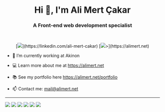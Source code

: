 <h1 align="center">Hi 👋, I'm Ali Mert Çakar</h1>
<h3 align="center">A Front-end web development specialist</h3>

<br/>

<p align="center">
  [<img src="https://img.shields.io/badge/LinkedIn-0077B5?style=for-the-badge&logo=linkedin&logoColor=white">](https://linkedin.com/ali-mert-cakar)
  [<img src="https://cdn.discordapp.com/attachments/959514754290954265/989626434773467146/Frame_20.png">>](https://alimert.net)
</p>

- 🔭 I’m currently working at Akinon

- 💻 Learn more about me at https://alimert.net
 
- 📚 See my portfolio here https://alimert.net/portfolio

- 📫 Contact me: mail@alimert.net

---
![](https://img.shields.io/badge/React-20232A?style=for-the-badge&logo=react&logoColor=61DAFB)
![](https://img.shields.io/badge/TypeScript-007ACC?style=for-the-badge&logo=typescript&logoColor=white)
![](https://img.shields.io/badge/storybook-FF4785?style=for-the-badge&logo=storybook&logoColor=white)
![](https://img.shields.io/badge/Redux-593D88?style=for-the-badge&logo=redux&logoColor=white)
![](https://img.shields.io/badge/next.js-000000?style=for-the-badge&logo=nextdotjs&logoColor=white)
![](https://img.shields.io/badge/Jest-C21325?style=for-the-badge&logo=jest&logoColor=white)












